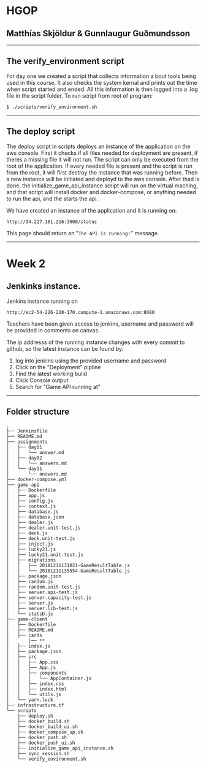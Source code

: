 
# HGOP
## Matthías Skjöldur & Gunnlaugur Guðmundsson
****
## The verify_environment script
For day one we created a script that collects information a bout tools being used in this course. It also checks the system kernal and prints out the time when script started and ended. All this information is then logged into a .log file in the script folder.
To run script from root of program:
````
$ ./scripts/verify_environment.sh
````
  ****
## The deploy script

The deploy script in scripts deploys an instance of the application on the aws console. First it checks if all files needed for deployment are present, if theres a missing file it will not run. The script can only be executed from the root of the application.
If every needed file is present and the script is run from the root, it will first destroy the instance that was running before. Then a new instance will be initiated and deployd to the aws console. After thad is done, the initialize_game_api_instance script will run on the virtual maching, and that script will install docker and docker-compose, or anything needed to run the api, and the starts the api.

  We have created an instance of the application and it is running on:
  ```
  http://34.227.161.216:3000/status
```
This page should return an "`The API is running!`" message.
****
# Week 2
## Jenkinks instance.

Jenkins instance running on
````
http://ec2-54-226-220-170.compute-1.amazonaws.com:8080
````
Teachers have been given access to jenkins, username and password will be provided in comments on canvas.

The ip addresss of the running instance changes with every commit to github, so the latest instance can be found by:
1. log into jenkins using the provided username and password
2. Click on the "Deployment" pipline
3. Find the latest working build
4. Click Console output
5. Search for "Game API running at"
****
## Folder structure
```
.
├── Jenkinsfile
├── README.md
├── assignments
│   ├── day01
│   │   └── answer.md
│   ├── day02
│   │   └── answers.md
│   └── day11
│       └── answers.md
├── docker-compose.yml
├── game-api
│   ├── Dockerfile
│   ├── app.js
│   ├── config.js
│   ├── context.js
│   ├── database.js
│   ├── database.json
│   ├── dealer.js
│   ├── dealer.unit-test.js
│   ├── deck.js
│   ├── deck.unit-test.js
│   ├── inject.js
│   ├── lucky21.js
│   ├── lucky21.unit-test.js
│   ├── migrations
│   │   ├── 20181211131021-GameResultTable.js
│   │   └── 20181211135554-GameResultTable.js
│   ├── package.json
│   ├── random.js
│   ├── random.unit-test.js
│   ├── server.api-test.js
│   ├── server.capacity-test.js
│   ├── server.js
│   ├── server.lib-test.js
│   └── statsD.js
├── game-client
│   ├── Dockerfile
│   ├── README.md
│   ├── cards
|       |── **
│   ├── index.js
│   ├── package.json
│   ├── src
│   │   ├── App.css
│   │   ├── App.js
│   │   ├── components
│   │   │   └── AppContainer.js
│   │   ├── index.css
│   │   ├── index.html
│   │   └── utils.js
│   └── yarn.lock
├── infrastructure.tf
└── scripts
    ├── deploy.sh
    ├── docker_build.sh
    ├── docker_build_ui.sh
    ├── docker_compose_up.sh
    ├── docker_push.sh
    ├── docker_push_ui.sh
    ├── initialize_game_api_instance.sh
    ├── sync_session.sh
    └── verify_environment.sh

```

